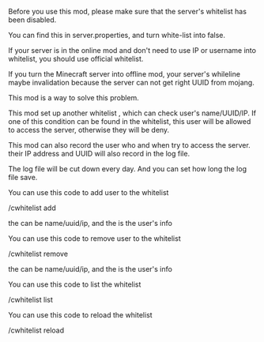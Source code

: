 Before you use this mod, please make sure that the server's whitelist has been disabled.

You can find this in server.properties, and turn white-list into false.

If your server is in the online mod and don't need to use IP or username into whitelist, you should use official whitelist.

If you turn the Minecraft server into offline mod, your server's whileline maybe invalidation because the server can not get right UUID from mojang.

This mod is a way to solve this problem.

This mod set up another whitelist , which can check user's name/UUID/IP. If one of this condition can be found in the whitelist, this user will be allowed to access the server, otherwise they will be deny.

This mod can also record the user who and when try to access the server. their IP address and UUID will also record in the log file.

The log file will be cut down every day. And you can set how long the log file save.

You can use this code to add user to the whitelist

/cwhitelist add <type> <volum>

the <type> can be name/uuid/ip, and the <volum> is the user's info

You can use this code to remove user to the whitelist

/cwhitelist remove <type> <volum>

the <type> can be name/uuid/ip, and the <volum> is the user's info

You can use this code to list the whitelist

/cwhitelist list

You can use this code to reload the whitelist

/cwhitelist reload
